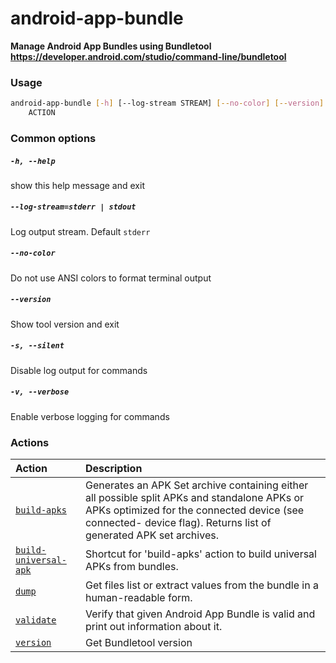 
android-app-bundle
==================


**Manage Android App Bundles using Bundletool     https://developer.android.com/studio/command-line/bundletool**
### Usage
```bash
android-app-bundle [-h] [--log-stream STREAM] [--no-color] [--version] [-s] [-v]
    ACTION
```
### Common options

##### `-h, --help`


show this help message and exit
##### `--log-stream=stderr | stdout`


Log output stream. Default `stderr`
##### `--no-color`


Do not use ANSI colors to format terminal output
##### `--version`


Show tool version and exit
##### `-s, --silent`


Disable log output for commands
##### `-v, --verbose`


Enable verbose logging for commands
### Actions

|Action|Description|
| :--- | :--- |
|[`build-apks`](build-apks.md)|Generates an APK Set archive containing either all possible split APKs and         standalone APKs or APKs optimized for the connected device (see connected-         device flag). Returns list of generated APK set archives.|
|[`build-universal-apk`](build-universal-apk.md)|Shortcut for 'build-apks' action to build universal APKs from bundles.|
|[`dump`](dump.md)|Get files list or extract values from the bundle in a human-readable form.|
|[`validate`](validate.md)|Verify that given Android App Bundle is valid and print         out information about it.|
|[`version`](version.md)|Get Bundletool version|
